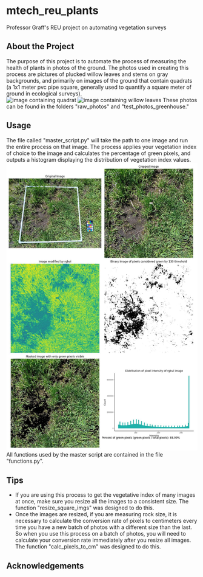 # mtech_reu_plants
 Professor Graff's REU project on automating vegetation surveys

## About the Project
The purpose of this project is to automate the process of measuring the health of plants in photos of the ground. The photos used in creating this process are pictures of plucked willow leaves and stems on gray backgrounds, and primarily on images of the ground that contain quadrats (a 1x1 meter pvc pipe square, generally used to quantify a square meter of ground in ecological surveys).  
![image containing quadrat](raw_photos/20240530_164307.jpg)
![image containing willow leaves](test_photos_greenhouse/image_1.JPG)
These photos can be found in the folders "raw_photos" and "test_photos_greenhouse."

## Usage
The file called "master_script.py" will take the path to one image and run the entire process on that image. The process applies your vegetation index of choice to the image and calculates the percentage of green pixels, and outputs a histogram displaying the distribution of vegetation index values. 
![Example of output](results/master_script_output/example.jpg)
All functions used by the master script are contained in the file "functions.py". 

## Tips
- If you are using this process to get the vegetative index of many images at once, make sure you resize all the images to a consistent size. The function "resize_square_imgs" was designed to do this.
- Once the images are resized, if you are measuring rock size, it is necessary to calculate the conversion rate of pixels to centimeters every time you have a new batch of photos with a different size than the last. So when you use this process on a batch of photos, you will need to calculate your conversion rate immediately after you resize all images. The function "calc_pixels_to_cm" was designed to do this. 

## Acknowledgements